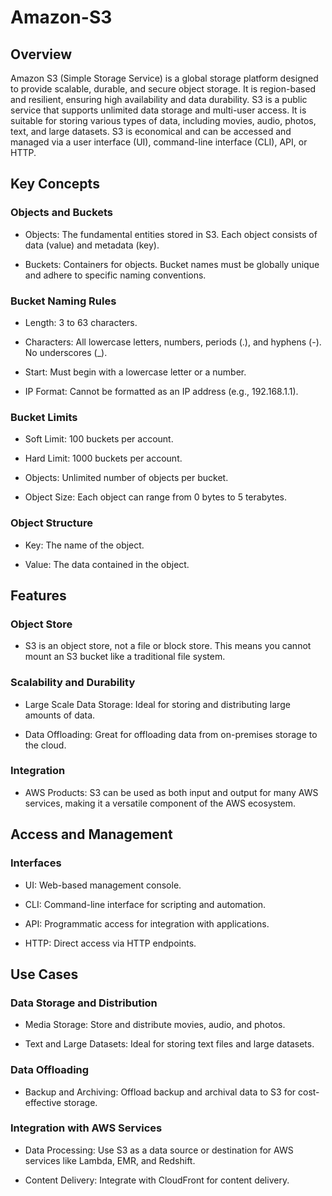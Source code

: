 # Amazon-S3

## Overview

Amazon S3 (Simple Storage Service) is a global storage platform designed to provide scalable, durable, and secure object storage. It is region-based and resilient, ensuring high availability and data durability. S3 is a public service that supports unlimited data storage and multi-user access. It is suitable for storing various types of data, including movies, audio, photos, text, and large datasets. S3 is economical and can be accessed and managed via a user interface (UI), command-line interface (CLI), API, or HTTP.

## Key Concepts

### Objects and Buckets

- Objects: The fundamental entities stored in S3. Each object consists of data (value) and metadata (key).

- Buckets: Containers for objects. Bucket names must be globally unique and adhere to specific naming conventions.

### Bucket Naming Rules

- Length: 3 to 63 characters.

- Characters: All lowercase letters, numbers, periods (.), and hyphens (-). No underscores (_).

- Start: Must begin with a lowercase letter or a number.

- IP Format: Cannot be formatted as an IP address (e.g., 192.168.1.1).

### Bucket Limits

- Soft Limit: 100 buckets per account.

- Hard Limit: 1000 buckets per account.

- Objects: Unlimited number of objects per bucket.

- Object Size: Each object can range from 0 bytes to 5 terabytes.

### Object Structure

- Key: The name of the object.

- Value: The data contained in the object.

## Features

### Object Store

- S3 is an object store, not a file or block store. This means you cannot mount an S3 bucket like a traditional file system.

### Scalability and Durability

- Large Scale Data Storage: Ideal for storing and distributing large amounts of data.

- Data Offloading: Great for offloading data from on-premises storage to the cloud.

### Integration

- AWS Products: S3 can be used as both input and output for many AWS services, making it a versatile component of the AWS ecosystem.

## Access and Management

### Interfaces

- UI: Web-based management console.

- CLI: Command-line interface for scripting and automation.

- API: Programmatic access for integration with applications.

- HTTP: Direct access via HTTP endpoints.

## Use Cases

### Data Storage and Distribution

- Media Storage: Store and distribute movies, audio, and photos.

- Text and Large Datasets: Ideal for storing text files and large datasets.

### Data Offloading

- Backup and Archiving: Offload backup and archival data to S3 for cost-effective storage.

### Integration with AWS Services

- Data Processing: Use S3 as a data source or destination for AWS services like Lambda, EMR, and Redshift.

- Content Delivery: Integrate with CloudFront for content delivery.




